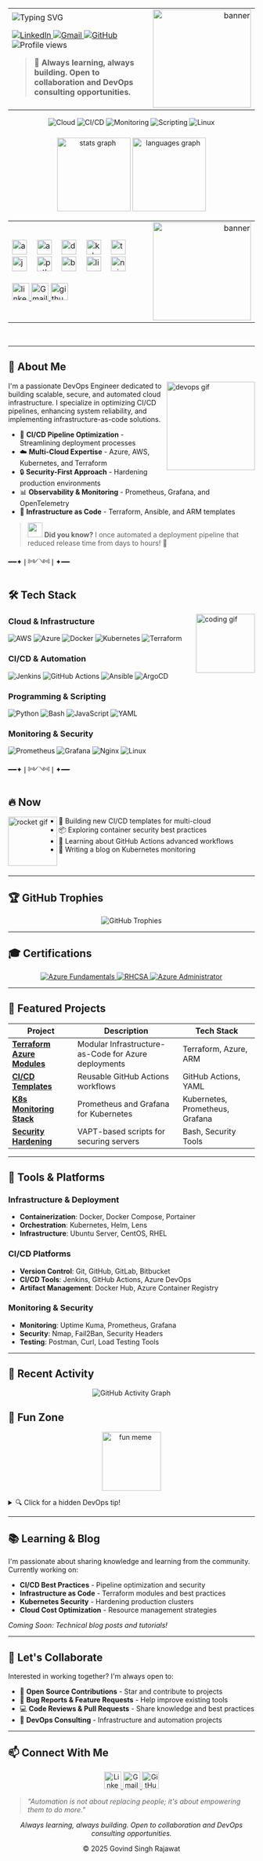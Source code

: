 <table width="100%">
  <tr>
    <td align="left" valign="middle" width="60%">
      <img src="https://readme-typing-svg.demolab.com?font=Fira+Code&weight=700&size=28&pause=1000&color=9B59B6&center=false&vCenter=true&width=500&lines=Hi+%F0%9F%91%8B!+I'm+Govind+Rajawat;DevOps+Engineer+from+India;Cloud+%7C+CI%2FCD+%7C+Automation+%7C+Security" alt="Typing SVG" />
      <br>
      <p>
        <a href="https://linkedin.com/in/govindrajawat" target="_blank">
          <img src="https://img.shields.io/badge/LinkedIn-8e44ad?style=for-the-badge&logo=linkedin&logoColor=white" alt="LinkedIn"/>
        </a>
        <a href="mailto:govindrajawat260398@gmail.com">
          <img src="https://img.shields.io/badge/Gmail-9B59B6?style=for-the-badge&logo=gmail&logoColor=white" alt="Gmail"/>
        </a>
        <a href="https://github.com/govindrajawat">
          <img src="https://img.shields.io/badge/GitHub-6c3483?style=for-the-badge&logo=github&logoColor=white" alt="GitHub"/>
        </a>
        <img src="https://komarev.com/ghpvc/?username=govindrajawat&style=for-the-badge&color=9B59B6" alt="Profile views"/>
      </p>
      <blockquote>
        <b>🌟 Always learning, always building. Open to collaboration and DevOps consulting opportunities.</b>
      </blockquote>
    </td>
    <td align="right" valign="middle" width="40%">
      <img src="https://github.com/user-attachments/assets/9404f9e4-4e18-486a-a43c-59adff2f044c" alt="banner" height="200" style="max-width:350px;"/>
    </td>
  </tr>
</table>

<p align="center">
  <img src="https://img.shields.io/badge/Cloud-AWS%20%7C%20Azure%20%7C%20K8s-8e44ad?style=for-the-badge&logo=amazon-aws&logoColor=white" alt="Cloud"/>
  <img src="https://img.shields.io/badge/CI%2FCD-Jenkins%20%7C%20GitHub%20Actions-9B59B6?style=for-the-badge&logo=github-actions&logoColor=white" alt="CI/CD"/>
  <img src="https://img.shields.io/badge/Monitoring-Prometheus%20%7C%20Grafana-6c3483?style=for-the-badge&logo=prometheus&logoColor=white" alt="Monitoring"/>
  <img src="https://img.shields.io/badge/Scripting-Python%20%7C%20Bash-8e44ad?style=for-the-badge&logo=python&logoColor=white" alt="Scripting"/>
  <img src="https://img.shields.io/badge/Linux-Love-9B59B6?style=for-the-badge&logo=linux&logoColor=white" alt="Linux"/>
</p>

###

<div align="center">
  <img src="https://github-readme-stats.vercel.app/api?username=govindrajawat&hide_title=false&hide_rank=false&show_icons=true&include_all_commits=true&count_private=true&disable_animations=false&theme=radical&locale=en&hide_border=false" height="150" alt="stats graph"  />
  <img src="https://github-readme-stats.vercel.app/api/top-langs?username=govindrajawat&locale=en&hide_title=false&layout=compact&card_width=320&langs_count=5&theme=radical&hide_border=false" height="150" alt="languages graph"  />
</div>

<table width="100%">
  <tr>
    <td align="left" valign="middle" width="70%">
      <div>
        <img src="https://img.shields.io/badge/AWS-232F3E?style=for-the-badge&logo=amazon-aws&logoColor=white" height="30" alt="aws logo" />
        <img width="12" />
        <img src="https://img.shields.io/badge/Azure-0078D4?style=for-the-badge&logo=microsoft-azure&logoColor=white" height="30" alt="azure logo" />
        <img width="12" />
        <img src="https://img.shields.io/badge/Docker-2496ED?style=for-the-badge&logo=docker&logoColor=white" height="30" alt="docker logo" />
        <img width="12" />
        <img src="https://img.shields.io/badge/Kubernetes-326CE5?style=for-the-badge&logo=kubernetes&logoColor=white" height="30" alt="kubernetes logo" />
        <img width="12" />
        <img src="https://img.shields.io/badge/Terraform-7B42BC?style=for-the-badge&logo=terraform&logoColor=white" height="30" alt="terraform logo" />
        <img width="12" />
        <img src="https://img.shields.io/badge/Jenkins-D24939?style=for-the-badge&logo=jenkins&logoColor=white" height="30" alt="jenkins logo" />
        <img width="12" />
        <img src="https://img.shields.io/badge/Python-3776AB?style=for-the-badge&logo=python&logoColor=white" height="30" alt="python logo" />
        <img width="12" />
        <img src="https://img.shields.io/badge/Bash-4EAA25?style=for-the-badge&logo=gnu-bash&logoColor=white" height="30" alt="bash logo" />
        <img width="12" />
        <img src="https://img.shields.io/badge/Linux-FCC624?style=for-the-badge&logo=linux&logoColor=black" height="30" alt="linux logo" />
        <img width="12" />
        <img src="https://img.shields.io/badge/Nginx-009639?style=for-the-badge&logo=nginx&logoColor=white" height="30" alt="nginx logo" />
      </div>
      <br>
      <div>
        <a href="https://linkedin.com/in/govindrajawat">
          <img src="https://img.shields.io/static/v1?message=LinkedIn&logo=linkedin&label=&color=0077B5&logoColor=white&labelColor=&style=for-the-badge" height="35" alt="linkedin logo" />
        </a>
        <a href="mailto:govindrajawat260398@gmail.com">
          <img src="https://img.shields.io/static/v1?message=Gmail&logo=gmail&label=&color=D14836&logoColor=white&labelColor=&style=for-the-badge" height="35" alt="Gmail" />
        </a>
        <a href="https://github.com/govindrajawat">
          <img src="https://img.shields.io/static/v1?message=GitHub&logo=github&label=&color=100000&logoColor=white&labelColor=&style=for-the-badge" height="35" alt="github logo" />
        </a>
      </div>
    </td>
    <td align="right" valign="middle" width="30%">
      <img src="https://github.com/user-attachments/assets/ad4bd382-73f0-4d0f-aca9-0b8ddad5ddfd" alt="banner" height="200" style="max-width:350px;" />
    </td>
  </tr>
</table>

<br clear="both">

---

## 🚀 About Me

<img align="right" height="180" src="https://media.giphy.com/media/LMt9638dO8dftAjtco/giphy.gif" alt="devops gif" />

I'm a passionate DevOps Engineer dedicated to building scalable, secure, and automated cloud infrastructure. I specialize in optimizing CI/CD pipelines, enhancing system reliability, and implementing infrastructure-as-code solutions.

- 🔧 **CI/CD Pipeline Optimization** - Streamlining deployment processes
- ☁️ **Multi-Cloud Expertise** - Azure, AWS, Kubernetes, and Terraform
- 🔒 **Security-First Approach** - Hardening production environments
- 📊 **Observability & Monitoring** - Prometheus, Grafana, and OpenTelemetry
- 🚀 **Infrastructure as Code** - Terraform, Ansible, and ARM templates

> <img src="https://media.giphy.com/media/3o7aD2saalBwwftBIY/giphy.gif" width="30" /> **Did you know?**
> I once automated a deployment pipeline that reduced release time from days to hours! 🚀

━━✦❘༻༺❘✦━━

## 🛠️ Tech Stack

<img align="right" height="120" src="https://media.giphy.com/media/qgQUggAC3Pfv687qPC/giphy.gif" alt="coding gif" />

### Cloud & Infrastructure
![AWS](https://img.shields.io/badge/AWS-232F3E?style=for-the-badge&logo=amazon-aws&logoColor=white)
![Azure](https://img.shields.io/badge/Azure-0078D4?style=for-the-badge&logo=microsoft-azure&logoColor=white)
![Docker](https://img.shields.io/badge/Docker-2496ED?style=for-the-badge&logo=docker&logoColor=white)
![Kubernetes](https://img.shields.io/badge/Kubernetes-326CE5?style=for-the-badge&logo=kubernetes&logoColor=white)
![Terraform](https://img.shields.io/badge/Terraform-7B42BC?style=for-the-badge&logo=terraform&logoColor=white)

### CI/CD & Automation
![Jenkins](https://img.shields.io/badge/Jenkins-D24939?style=for-the-badge&logo=jenkins&logoColor=white)
![GitHub Actions](https://img.shields.io/badge/GitHub_Actions-2088FF?style=for-the-badge&logo=github-actions&logoColor=white)
![Ansible](https://img.shields.io/badge/Ansible-EE0000?style=for-the-badge&logo=ansible&logoColor=white)
![ArgoCD](https://img.shields.io/badge/ArgoCD-326CE5?style=for-the-badge&logo=argo&logoColor=white)

### Programming & Scripting
![Python](https://img.shields.io/badge/Python-3776AB?style=for-the-badge&logo=python&logoColor=white)
![Bash](https://img.shields.io/badge/Bash-4EAA25?style=for-the-badge&logo=gnu-bash&logoColor=white)
![JavaScript](https://img.shields.io/badge/JavaScript-F7DF1E?style=for-the-badge&logo=javascript&logoColor=black)
![YAML](https://img.shields.io/badge/YAML-CB171E?style=for-the-badge&logo=yaml&logoColor=white)

### Monitoring & Security
![Prometheus](https://img.shields.io/badge/Prometheus-E6522C?style=for-the-badge&logo=prometheus&logoColor=white)
![Grafana](https://img.shields.io/badge/Grafana-F46800?style=for-the-badge&logo=grafana&logoColor=white)
![Nginx](https://img.shields.io/badge/Nginx-009639?style=for-the-badge&logo=nginx&logoColor=white)
![Linux](https://img.shields.io/badge/Linux-FCC624?style=for-the-badge&logo=linux&logoColor=black)

━━✦❘༻༺❘✦━━

## 🔥 Now

<img align="left" height="100" src="https://media.giphy.com/media/26ufnwz3wDUli7GU0/giphy.gif" alt="rocket gif" />

- 🚀 Building new CI/CD templates for multi-cloud
- 📦 Exploring container security best practices
- 🧠 Learning about GitHub Actions advanced workflows
- 📝 Writing a blog on Kubernetes monitoring

<br clear="left" />

---

## 🏆 GitHub Trophies

<p align="center">
  <img src="https://github-profile-trophy.vercel.app/?username=govindrajawat&theme=radical&no-frame=true&margin-w=15&row=2&column=4" alt="GitHub Trophies" />
</p>

---

## 🎓 Certifications

<p align="center">
  <a href="https://www.credly.com/badges/microsoft-azure-fundamentals">
    <img src="https://img.shields.io/badge/Azure%20Fundamentals-AZ--900-0078D4?style=for-the-badge&logo=microsoft-azure" alt="Azure Fundamentals" />
  </a>
  <a href="https://www.redhat.com/en/services/certification/rhcsa">
    <img src="https://img.shields.io/badge/RHCSA-Red%20Hat-EE0000?style=for-the-badge&logo=red-hat" alt="RHCSA" />
  </a>
  <a href="https://www.credly.com/badges/microsoft-azure-administrator-associate">
    <img src="https://img.shields.io/badge/Azure%20Administrator-AZ--104-0078D4?style=for-the-badge&logo=microsoft-azure" alt="Azure Administrator" />
  </a>
</p>

---

## 💼 Featured Projects

<div align="center">

| Project | Description | Tech Stack |
|---------|-------------|------------|
| **[Terraform Azure Modules](https://github.com/govindrajawat/terraform-azure-modules)** | Modular Infrastructure-as-Code for Azure deployments | Terraform, Azure, ARM |
| **[CI/CD Templates](https://github.com/govindrajawat/awesome-ci-cd-templates)** | Reusable GitHub Actions workflows | GitHub Actions, YAML |
| **[K8s Monitoring Stack](https://github.com/govindrajawat/k8s-monitoring)** | Prometheus and Grafana for Kubernetes | Kubernetes, Prometheus, Grafana |
| **[Security Hardening](https://github.com/govindrajawat/security-hardening)** | VAPT-based scripts for securing servers | Bash, Security Tools |

</div>

---

## 🧰 Tools & Platforms

### Infrastructure & Deployment
- **Containerization**: Docker, Docker Compose, Portainer
- **Orchestration**: Kubernetes, Helm, Lens
- **Infrastructure**: Ubuntu Server, CentOS, RHEL

### CI/CD Platforms
- **Version Control**: Git, GitHub, GitLab, Bitbucket
- **CI/CD Tools**: Jenkins, GitHub Actions, Azure DevOps
- **Artifact Management**: Docker Hub, Azure Container Registry

### Monitoring & Security
- **Monitoring**: Uptime Kuma, Prometheus, Grafana
- **Security**: Nmap, Fail2Ban, Security Headers
- **Testing**: Postman, Curl, Load Testing Tools

---

## 🌟 Recent Activity

<p align="center">
  <img src="https://github-readme-activity-graph.vercel.app/graph?username=govindrajawat&theme=radical&hide_border=true&area=true" alt="GitHub Activity Graph" />
</p>


## 🎉 Fun Zone

<p align="center">
  <img src="https://media.giphy.com/media/13HgwGsXF0aiGY/giphy.gif" height="120" alt="fun meme" />
</p>

<details>
<summary>🔍 Click for a hidden DevOps tip!</summary>

✨ **Automate everything, but always monitor your automation!**

</details>

---

## 📚 Learning & Blog

I'm passionate about sharing knowledge and learning from the community. Currently working on:

- **CI/CD Best Practices** - Pipeline optimization and security
- **Infrastructure as Code** - Terraform modules and best practices  
- **Kubernetes Security** - Hardening production clusters
- **Cloud Cost Optimization** - Resource management strategies

*Coming Soon: Technical blog posts and tutorials!*

---

## 🤝 Let's Collaborate

Interested in working together? I'm always open to:

- 🌟 **Open Source Contributions** - Star and contribute to projects
- 🐛 **Bug Reports & Feature Requests** - Help improve existing tools
- 💻 **Code Reviews & Pull Requests** - Share knowledge and best practices
- 🚀 **DevOps Consulting** - Infrastructure and automation projects

---

## 📫 Connect With Me

<p align="center">
  <a href="https://linkedin.com/in/govindrajawat">
    <img src="https://img.shields.io/static/v1?message=LinkedIn&logo=linkedin&label=&color=0077B5&logoColor=white&labelColor=&style=for-the-badge" height="35" alt="LinkedIn" />
  </a>
  <a href="mailto:govindrajawat260398@gmail.com">
    <img src="https://img.shields.io/static/v1?message=Gmail&logo=gmail&label=&color=D14836&logoColor=white&labelColor=&style=for-the-badge" height="35" alt="Gmail" />
  </a>
  <a href="https://github.com/govindrajawat">
    <img src="https://img.shields.io/static/v1?message=GitHub&logo=github&label=&color=100000&logoColor=white&labelColor=&style=for-the-badge" height="35" alt="GitHub" />
  </a>
</p>

> *"Automation is not about replacing people; it's about empowering them to do more."*  
<p align="center"><i>Always learning, always building. Open to collaboration and DevOps consulting opportunities.</i></p>

<p align="center">© 2025 Govind Singh Rajawat</p>
